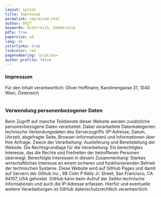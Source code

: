 ```yaml
---
layout: splash
title: Impressum
permalink: impressum.html
author: ÖXIT
keywords: Österreich, Demokratie
pdfa: true
papersize: a4
lang: de
colorlinks: true
linkcolor: red
pagenumbering: location=
author_profile: false
---
```


### Impressum

Für den Inhalt verantwortlich: Oliver Hoffmann, Karolinengasse 31, 1040 Wien, Österreich<br />
<br />

### Verwendung personenbezogener Daten

Beim Zugriff auf manche Teildienste dieser Website werden zusätzliche personenbezogene Daten verarbeitet. Dabei verarbeitete Datenkategorien: technische Verbindungsdaten des Serverzugriffs (IP-Adresse, Datum, Uhrzeit, abgefragte Seite, Browser-Informationen) und Informationen über Ihre Anfrage. Zweck der Verarbeitung: Auslieferung und Bereitstellung der Website. Die Rechtsgrundlage für die Verarbeitung: Ein berechtigtes Interesse, das die Rechte und Freiheiten der betroffenen Personen überwiegt. Berechtigte Interessen in diesem Zusammenhang: Starkes wirtschaftliches Interesse an einem sicheren und funktionierenden Betrieb der technischen Systeme. Diese Website wird auf GitHub Pages und damit auf Servern der Github Inc., 88 Colin P Kelly Jr. Street, San Francisco, CA 94107, USA gehostet. GitHub kann beim Aufruf der Seiten technische Informationen und auch die IP-Adresse erfassen. Hierfür und eventuelle weitere Verarbeitungen ist GitHub datenschutzrechtlich verantwortlich.
